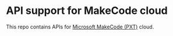 # API support for MakeCode cloud

This repo contains APIs for [Microsoft MakeCode (PXT)](https://github.com/Microsoft/pxt) cloud.
